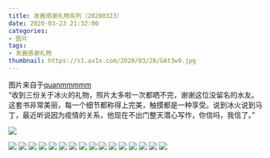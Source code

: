 ```yaml
---
title: 发酱感谢礼物系列（20200323）
date: 2020-03-23 21:32:00
categories:
- 图片
tags:
- 发酱感谢礼物
thumbnail: https://s1.ax1x.com/2020/03/28/GAt3w9.jpg
---
```


图片来自于<a href="https://weibo.com/p/1005051720171447" target="_blank">quanmmmmm</a><br/>“收到三份关于冰火的礼物，照片太多啦一次都晒不完，谢谢这位没留名的水友。这套书非常美丽，每一个细节都称得上完美，触摸都是一种享受。说到冰火说到马丁，最近听说因为疫情的关系，他现在不出门整天潜心写作，你信吗，我信了。”

<!-- 正文第一张图片为 thumbnail 图。 -->

![](https://s1.ax1x.com/2020/03/28/GAt3w9.jpg)

<!--more-->

![](https://s1.ax1x.com/2020/03/28/GAtQL4.jpg)
![](https://s1.ax1x.com/2020/03/28/GAtJF1.jpg)
![](https://s1.ax1x.com/2020/03/28/GAt1eJ.jpg)
![](https://s1.ax1x.com/2020/03/28/GAtKQU.jpg)
![](https://s1.ax1x.com/2020/03/28/GAt8oR.jpg)
![](https://s1.ax1x.com/2020/03/28/GAtYJx.jpg)
![](https://s1.ax1x.com/2020/03/28/GAttW6.jpg)
![](https://s1.ax1x.com/2020/03/28/GAtwOe.jpg)
![](https://s1.ax1x.com/2020/03/28/GAtyFI.jpg)
![](https://s1.ax1x.com/2020/03/28/GAtDwd.jpg)
![](https://s1.ax1x.com/2020/03/28/GAtrTA.jpg)
![](https://s1.ax1x.com/2020/03/28/GAtcfP.jpg)
![](https://s1.ax1x.com/2020/03/28/GAt2Sf.jpg)
![](https://s1.ax1x.com/2020/03/28/GAtRl8.jpg)
![](https://s1.ax1x.com/2020/03/28/GAtfOg.jpg)
![](https://s1.ax1x.com/2020/03/28/GAt4mQ.jpg)